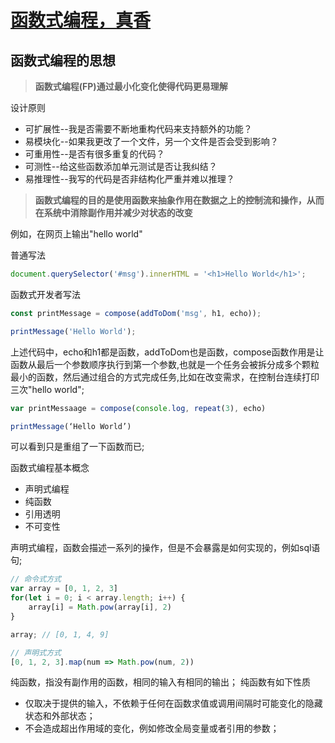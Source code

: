 # [函数式编程，真香](https://mp.weixin.qq.com/s/8WZGX75DCpX0-K9U5BqFLg)

## 函数式编程的思想

>**函数式编程(FP)通过最小化变化使得代码更易理解**

设计原则

* 可扩展性--我是否需要不断地重构代码来支持额外的功能？
* 易模块化--如果我更改了一个文件，另一个文件是否会受到影响？
* 可重用性--是否有很多重复的代码？
* 可测性--给这些函数添加单元测试是否让我纠结？
* 易推理性--我写的代码是否非结构化严重并难以推理？

>**函数式编程的目的是使用函数来抽象作用在数据之上的控制流和操作，从而在系统中消除副作用并减少对状态的改变**

例如，在网页上输出"hello world"

普通写法

```js
document.querySelector('#msg').innerHTML = '<h1>Hello World</h1>';
```

函数式开发者写法

```js
const printMessage = compose(addToDom('msg', h1, echo));

printMessage('Hello World');
```

上述代码中，echo和h1都是函数，addToDom也是函数，compose函数作用是让函数从最后一个参数顺序执行到第一个参数,也就是一个任务会被拆分成多个颗粒最小的函数，然后通过组合的方式完成任务,比如在改变需求，在控制台连续打印三次"hello world";

```js
var printMessaage = compose(console.log, repeat(3), echo)

printMessage(‘Hello World’)
```

可以看到只是重组了一下函数而已;

函数式编程基本概念

* 声明式编程
* 纯函数
* 引用透明
* 不可变性

声明式编程，函数会描述一系列的操作，但是不会暴露是如何实现的，例如sql语句;

```js
// 命令式方式
var array = [0, 1, 2, 3]
for(let i = 0; i < array.length; i++) {
    array[i] = Math.pow(array[i], 2)
}

array; // [0, 1, 4, 9]

// 声明式方式
[0, 1, 2, 3].map(num => Math.pow(num, 2))
```

纯函数，指没有副作用的函数，相同的输入有相同的输出；
纯函数有如下性质

* 仅取决于提供的输入，不依赖于任何在函数求值或调用间隔时可能变化的隐藏状态和外部状态；
* 不会造成超出作用域的变化，例如修改全局变量或者引用的参数；
